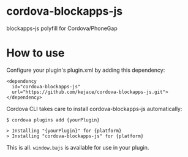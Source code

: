 # cordova-blockapps-js

blockapps-js polyfill for Cordova/PhoneGap


# How to use

Configure your plugin's plugin.xml by adding this dependency:

```
<dependency
  id="cordova-blockapps-js"
  url="https://github.com/kejace/cordova-blockapps-js.git">
</dependency>
```

Cordova CLI takes care to install cordova-blockapps-js automatically:

```
$ cordova plugins add {yourPlugin}

> Installing "{yourPlugin}" for {platform}
> Installing "cordova-blockapps-js" for {platform}
```

This is all. ```window.bajs``` is available for use in your plugin.
